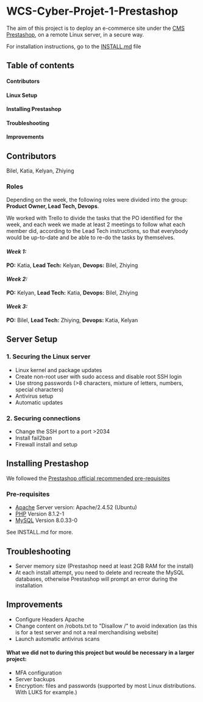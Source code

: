 # WCS-Cyber-Projet-1-Prestashop

The aim of this project is to deploy an e-commerce site under the [CMS](https://en.wikipedia.org/wiki/Content_management_system) [Prestashop](https://prestashop.fr/), on a remote Linux server, in a secure way.

For installation instructions, go to the [INSTALL.md](https://github.com/Bileloufkir/WCS-Cyber-Projet-1-Prestashop/blob/main/INSTALL.md) file

## Table of contents
#### Contributors
#### Linux Setup
#### Installing Prestashop
#### Troubleshooting
#### Improvements

## Contributors
Bilel, Katia, Kelyan, Zhiying

### Roles
Depending on the week, the following roles were divided into the group: **Product Owner, Lead Tech, Devops**.

We worked with Trello to divide the tasks that the PO identified for the week, and each week we made at least 2 meetings to follow what each member did, according to the Lead Tech instructions, so that everybody would be up-to-date and be able to re-do the tasks by themselves.

#### _Week 1:_
**PO:** Katia,
**Lead Tech:** Kelyan,
**Devops:** Bilel, Zhiying

#### _Week 2:_
**PO:** Kelyan,
**Lead Tech:** Katia,
**Devops:** Bilel, Zhiying

#### _Week 3:_
**PO:** Bilel,
**Lead Tech:** Zhiying,
**Devops:** Katia, Kelyan

## Server Setup
### 1. Securing the Linux server
- Linux kernel and package updates
- Create non-root user with sudo access and disable root SSH login
- Use strong passwords (>8 characters, mixture of letters, numbers, special characters)
- Antivirus setup
- Automatic updates

### 2. Securing connections
- Change the SSH port to a port >2034
- Install fail2ban
- Firewall install and setup

## Installing Prestashop
We followed the [Prestashop official recommended pre-requisites](https://devdocs.prestashop-project.org/8/basics/installation/system-requirements/)
### Pre-requisites
- [Apache](https://doc.ubuntu-fr.org/apache2#installation) Server version: Apache/2.4.52 (Ubuntu)
- [PHP](https://doc.ubuntu-fr.org/php#installation) Version 8.1.2-1
- [MySQL](https://doc.ubuntu-fr.org/mysql#installation) Version 8.0.33-0

See INSTALL.md for more.

## Troubleshooting
- Server memory size (Prestashop need at least 2GB RAM for the install)
- At each install attempt, you need to delete and recreate the MySQL databases, otherwise Prestashop will prompt an error during the installation

## Improvements
- Configure Headers Apache
- Change content on /robots.txt to "Disallow /" to avoid indexation (as this is for a test server and not a real merchandising website)
- Launch automatic antivirus scans

#### What we did not to during this project but would be necessary in a larger project:
- MFA configuration
- Server backups
- Encryption: files and passwords (supported by most Linux distributions. With LUKS for example.)
